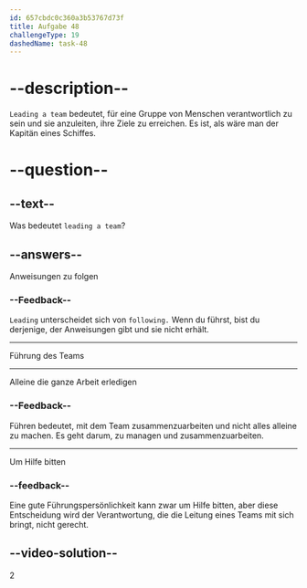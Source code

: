 ```yaml
---
id: 657cbdc0c360a3b53767d73f
title: Aufgabe 48
challengeType: 19
dashedName: task-48
---
```


# --description--

`Leading a team` bedeutet, für eine Gruppe von Menschen verantwortlich zu sein und sie anzuleiten, ihre Ziele zu erreichen. Es ist, als wäre man der Kapitän eines Schiffes.

# --question--

## --text--

Was bedeutet `leading a team`?

## --answers--

Anweisungen zu folgen

### --Feedback--

`Leading` unterscheidet sich von `following.` Wenn du führst, bist du derjenige, der Anweisungen gibt und sie nicht erhält.

---

Führung des Teams

---

Alleine die ganze Arbeit erledigen

### --Feedback--

Führen bedeutet, mit dem Team zusammenzuarbeiten und nicht alles alleine zu machen. Es geht darum, zu managen und zusammenzuarbeiten.

---

Um Hilfe bitten

### --feedback--

Eine gute Führungspersönlichkeit kann zwar um Hilfe bitten, aber diese Entscheidung wird der Verantwortung, die die Leitung eines Teams mit sich bringt, nicht gerecht.

## --video-solution--

2

